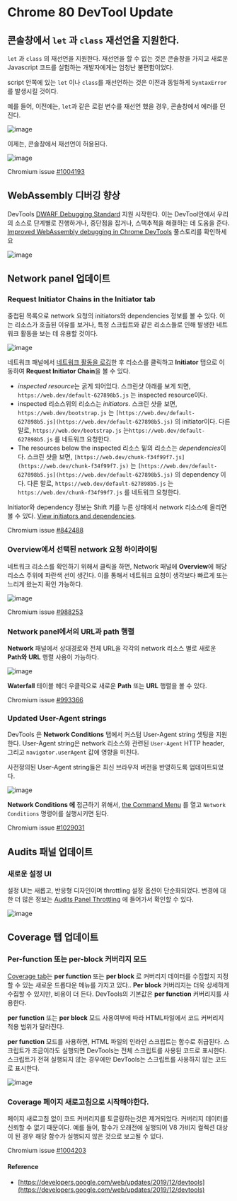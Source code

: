 # Chrome 80 DevTool Update

## 콘솔창에서 `let` 과 `class` 재선언을 지원한다.

 `let` 과 `class` 의 재선언을 지원한다. 재선언을 할 수 없는 것은 콘솔창을 가지고 새로운 Javascript 코드를 실험하는 개발자에게는 엄청난 불편함이었다. 

script 안쪽에 있는 `let` 이나 `class`를 재선언하는 것은 이전과 동일하게 `SyntaxError`를 발생시킬 것이다.

예를 들어, 이전에는, `let`과 같은 로컬 변수를 재선언 했을 경우, 콘솔창에서 에러를 던진다.

![image](https://user-images.githubusercontent.com/24274424/74095008-d0fbdd00-4b2d-11ea-88cc-40deaba2465b.png)

이제는, 콘솔창에서 재선언이 허용된다.

![image](https://user-images.githubusercontent.com/24274424/74095014-ec66e800-4b2d-11ea-84e2-41654d770014.png)

Chromium issue [#1004193](https://crbug.com/1004193)

## WebAssembly 디버깅 향상

DevTools [DWARF Debugging Standard](http://dwarfstd.org/) 지원 시작한다. 이는 DevTool안에서 우리의 소스로 단계별로 진행하거나, 중단점을 잡거나, 스택추적을 해결하는 데 도움을 준다. [Improved WebAssembly debugging in Chrome DevTools](https://developers.google.com/web/updates/2019/12/webassembly) 풀스토리를 확인하세요

![image](https://user-images.githubusercontent.com/24274424/74095018-01dc1200-4b2e-11ea-808e-1cda18156298.png)

## Network panel 업데이트

### Request Initiator Chains in the Initiator tab

중첩된 목록으로 network 요청의 initiators와 dependencies 정보를 볼 수 있다. 이는 리소스가 호출된 이유를 보거나, 특정 스크립트와 같은 리소스들로 인해 발생한 네트워크 활동을 보는 데 유용할 것이다.

![image](https://user-images.githubusercontent.com/24274424/74095021-09032000-4b2e-11ea-8fd9-a08561dc5e89.png)

네트워크 패널에서 [네트워크 활동을 로깅](https://developers.google.com/web/tools/chrome-devtools/network)한 후 리소스를 클릭하고 **Initiator** 탭으로 이동하여  **Request Initiator Chain**을 볼 수 있다.

- *inspected resource*는 굵게 되어있다. 스크린샷 아래를 보게 되면, `https://web.dev/default-627898b5.js` 는 inspected resource이다.
- inspected 리소스위의 리소스는 *initiators*. 스크린 샷을 보면, `https://web.dev/bootstrap.js` 는 `[https://web.dev/default-627898b5.js](https://web.dev/default-627898b5.js)` 의 initiator이다. 다른 말로, `https://web.dev/bootstrap.js` 는`https://web.dev/default-627898b5.js` 를 네트워크 요청한다.
- The resources below the inspected 리소스 밑의 리소스는 *dependencies*이다. 스크린 샷을 보면, `[https://web.dev/chunk-f34f99f7.js](https://web.dev/chunk-f34f99f7.js)` 는  `[https://web.dev/default-627898b5.js](https://web.dev/default-627898b5.js)` 의 dependency 이다. 다른 말로,  `https://web.dev/default-627898b5.js` 는  `https://web.dev/chunk-f34f99f7.js` 를 네트워크 요청한다.

Initiator와 dependency 정보는 Shift 키를 누른 상태에서 network 리소스에 올리면 볼 수 있다. [View initiators and dependencies](https://developers.google.com/web/tools/chrome-devtools/network/reference).

Chromium issue [#842488](https://crbug.com/842488)

### Overview에서 선택된 network 요청 하이라이팅

네트워크 리소스를 확인하기 위해서 클릭을 하면, Network 패널에 **Overview**에 해당 리소스 주위에 파란색 선이 생긴다. 이를 통해서 네트워크 요청이 생각보다 빠르게 또는 느리게 왔는지 확인 가능하다.

![image](https://user-images.githubusercontent.com/24274424/74095028-20420d80-4b2e-11ea-874a-bfe6ec64c7ec.png)

Chromium issue [#988253](https://crbug.com/988253)

### Network panel에서의 URL과 path 행렬

**Network** 패널에서 상대경로와 전체 URL을 각각의 network 리소스 별로 새로운 **Path와** **URL** 행렬 사용이 가능하다. 

![image](https://user-images.githubusercontent.com/24274424/74095029-246e2b00-4b2e-11ea-9b77-89fec563c287.png)

**Waterfall** 테이블 헤더 우클릭으로 새로운 **Path** 또는 **URL** 행렬을 볼 수 있다.

Chromium issue [#993366](https://crbug.com/993366)

### Updated User-Agent strings

DevTools 은 **Network Conditions** 탭에서 커스텀  User-Agent string 셋팅을 지원한다. User-Agent string은 network 리소스와 관련된 `User-Agent` HTTP header, 그리고 `navigator.userAgent` 값에 영향을 미친다. 

사전정의된 User-Agent string들은 최신 브라우저 버전을 반영하도록 업데이트되었다.

![image](https://user-images.githubusercontent.com/24274424/74095036-4a93cb00-4b2e-11ea-97cb-4b9e106dc5d6.png)

**Network Conditions 에** 접근하기 위해서, [the Command Menu](https://developers.google.com/web/tools/chrome-devtools/command-menu) 를 열고 `Network Conditions` 명령어를 실행시키면 된다.

Chromium issue [#1029031](https://crbug.com/1029031)

## Audits 패널 업데이트

### 새로운 설정 UI

설정 UI는 새롭고, 반응형 디자인이며 throttling 설정 옵션이 단순화되었다. 변경에 대한 더 많은 정보는 [Audits Panel Throttling](https://github.com/GoogleChrome/lighthouse/blob/master/docs/throttling.md#devtools-audits-panel-throttling) 에 들어가서 확인할 수 있다.

![image](https://user-images.githubusercontent.com/24274424/74095037-4f587f00-4b2e-11ea-8c14-b93caef94e65.png)

## Coverage 탭 업데이트

### Per-function 또는 per-block 커버리지 모드

[Coverage tab](https://developers.google.com/web/tools/chrome-devtools/coverage)는 **per function** 또는 **per block** 로 커버리지 데이터를 수집할지 지정할 수 있는 새로운 드롭다운 메뉴를 가지고 있다.. **Per block** 커버리지는 더욱 상세하게 수집할 수 있지만, 비용이 더 든다. DevTools의 기본값은 **per function** 커버리지를 사용한다.

**per function** 또는 **per block** 모드 사용여부에 따라 HTML파일에서 코드 커버리지 적용 범위가 달라진다. 

**per function** 모드를 사용하면, HTML 파일의 인라인 스크립트는 함수로 취급된다. 스크립트가 조금이라도 실행되면 DevTools는 전체 스크립트를 사용된 코드로 표시한다.스크립트가 전혀 실행되지 않는 경우에만 DevTools는 스크립트를 사용하지 않는 코드로 표시한다.

![image](https://user-images.githubusercontent.com/24274424/74095038-52536f80-4b2e-11ea-85e7-1027ddb72abc.png)

### Coverage 페이지 새로고침으로 시작해야한다.

페이지 새로고침 없이 코드 커버리지를 토글링하는것은 제거되었다. 커버리지 데이터를 신뢰할 수 없기 때문이다. 예를 들어, 함수가 오래전에 실행되어 V8 가비지 컬렉션 대상이 된 경우 해당 함수가 실행되지 않은 것으로 보고될 수 있다.

Chromium issue [#1004203](https://crbug.com/1004203)

#### Reference

- [https://developers.google.com/web/updates/2019/12/devtools](https://developers.google.com/web/updates/2019/12/devtools)
